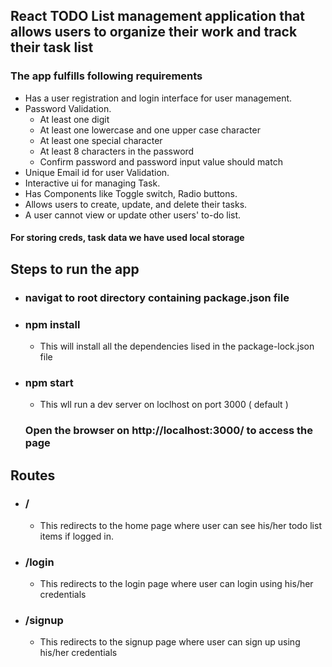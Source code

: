 ## React TODO List management application that allows users to organize their work and track their task list

 ### The app fulfills following requirements
 * Has a user registration and login interface for user management.
 * Password Validation.
    * At least one digit
    * At least one lowercase and one upper case character
    * At least one special character
    * At least 8 characters in the password
    * Confirm password and password input value should match
 * Unique Email id for user Validation.
 * Interactive ui for managing Task.
 * Has Components like Toggle switch, Radio buttons.
 * Allows users to create, update, and delete their tasks.
 * A user cannot view or update other users' to-do list.
 #### For storing creds, task data we have used local storage

## Steps to run the app
* ### navigat to root directory containing package.json file
* ### npm install
  * This will install all the dependencies lised in the package-lock.json file
* ### npm start
  * This wll run a dev server on loclhost on port 3000 ( default )
  
  ### Open the browser on http://localhost:3000/ to access the page
  
## Routes
* ### /
  * This redirects to the home page where user can see his/her todo list items if logged in.
* ### /login
  * This redirects to the login page where user can login using his/her credentials
* ### /signup
  * This redirects to the signup page where user can sign up using his/her credentials
  
 
